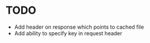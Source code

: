 # TODO

* Add header on response which points to cached file
* Add ability to specify key in request header
